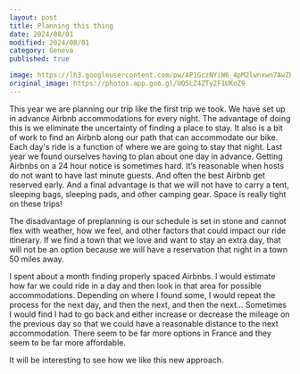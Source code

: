 ```yaml
---
layout: post
title: Planning this thing 
date: 2024/08/01
modified: 2024/08/01
category: Geneva
published: true

image: https://lh3.googleusercontent.com/pw/AP1GczNYiW6_4pM2lwnxwn7AwZE6uGvzyO6Oxd8Dcf9Hce8DlV1yOaZD4Ki2uDElYSBGXl9UFH1V1Xi_mUO2W7r94zwaCW7NWdxLw8N1QP5z8aL0Nfi5RFTe=s0-no
original_image: https://photos.app.goo.gl/UQ5LZ4ZTy2F1UKoZ9
---
```


This year we are planning our trip like the first trip we took. We have set up in advance Airbnb accommodations for every night. The advantage of doing this is we eliminate the uncertainty of finding a place to stay. It also is a bit of work to find an Airbnb along our path that can accommodate our bike. Each day's ride is a function of where we are going to stay that night. Last year we found ourselves having to plan about one day in advance. Getting Airbnbs on a 24 hour notice is sometimes hard. It’s reasonable when hosts do not want to have last minute guests. And often the best Airbnb get reserved early. And a final advantage is that we will not have to carry a tent, sleeping bags, sleeping pads, and other camping gear. Space is really tight on these trips!

The disadvantage of preplanning is our schedule is set in stone and cannot flex with weather, how we feel, and other factors that could impact our ride itinerary. If we find a town that we love and want to stay an extra day, that will not be an option because we will have a reservation that night in a town 50 miles away.

I spent about a month finding properly spaced Airbnbs. I would estimate how far we could ride in a day and then look in that area for possible accommodations. Depending on where I found some, I would repeat the process for the next day, and then the next, and then the next… Sometimes I would find I had to go back and either increase or decrease the mileage on the previous day so that we could have a reasonable distance to the next accommodation. There seem to be far more options in France and they seem to be far more affordable.

It will be interesting to see how we like this new approach.


